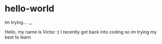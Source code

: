 # hello-world

Im trying... ._.

Hello, my name is Victor :) I recently got back into coding so im trying my best to learn 
